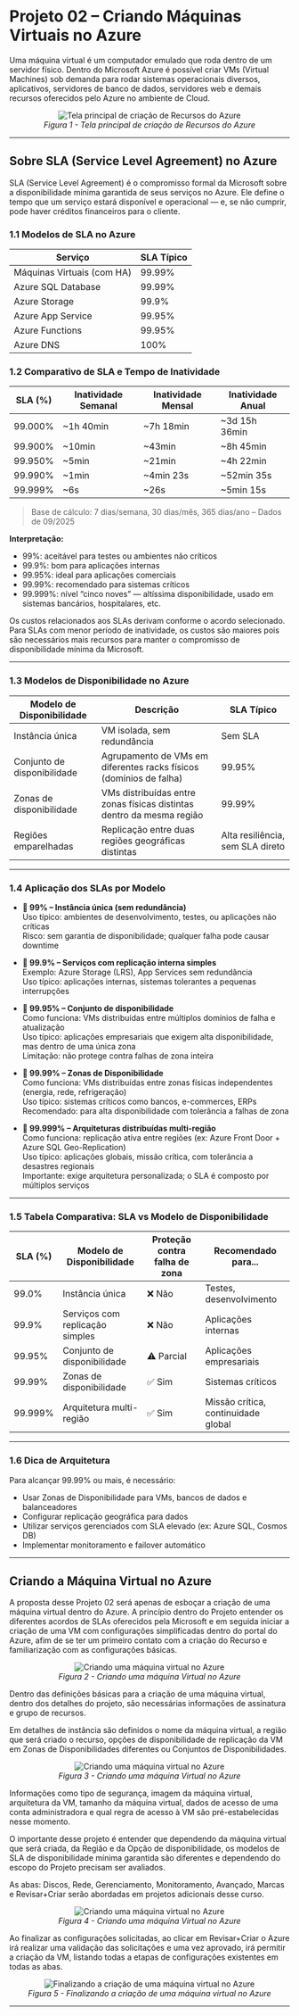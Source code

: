 # Projeto 02 – Criando Máquinas Virtuais no Azure

Uma máquina virtual é um computador emulado que roda dentro de um servidor físico. Dentro do Microsoft Azure é possível criar VMs (Virtual Machines) sob demanda para rodar sistemas operacionais diversos, aplicativos, servidores de banco de dados, servidores web e demais recursos oferecidos pelo Azure no ambiente de Cloud.

<p align="center">
  <img src="/images/project02/Azure01.jpg" alt="Tela principal de criação de Recursos do Azure" style="max-width: 100%;">
  <br>
  <em>Figura 1 - Tela principal de criação de Recursos do Azure</em>
</p>

---

## Sobre SLA (Service Level Agreement) no Azure

SLA (Service Level Agreement) é o compromisso formal da Microsoft sobre a disponibilidade mínima garantida de seus serviços no Azure. Ele define o tempo que um serviço estará disponível e operacional — e, se não cumprir, pode haver créditos financeiros para o cliente.

### 1.1 Modelos de SLA no Azure

| Serviço                   | SLA Típico |
|---------------------------|------------|
| Máquinas Virtuais (com HA)| 99.99%     |
| Azure SQL Database        | 99.99%     |
| Azure Storage             | 99.9%      |
| Azure App Service         | 99.95%     |
| Azure Functions           | 99.95%     |
| Azure DNS                 | 100%       |

### 1.2 Comparativo de SLA e Tempo de Inatividade

| SLA (%)   | Inatividade Semanal | Inatividade Mensal | Inatividade Anual |
|-----------|---------------------|---------------------|-------------------|
| 99.000%   | ~1h 40min           | ~7h 18min           | ~3d 15h 36min     |
| 99.900%   | ~10min              | ~43min              | ~8h 45min         |
| 99.950%   | ~5min               | ~21min              | ~4h 22min         |
| 99.990%   | ~1min               | ~4min 23s           | ~52min 35s        |
| 99.999%   | ~6s                 | ~26s                | ~5min 15s         |

> Base de cálculo: 7 dias/semana, 30 dias/mês, 365 dias/ano – Dados de 09/2025

**Interpretação:**
- 99%: aceitável para testes ou ambientes não críticos
- 99.9%: bom para aplicações internas
- 99.95%: ideal para aplicações comerciais
- 99.99%: recomendado para sistemas críticos
- 99.999%: nível “cinco noves” — altíssima disponibilidade, usado em sistemas bancários, hospitalares, etc.

Os custos relacionados aos SLAs derivam conforme o acordo selecionado. Para SLAs com menor período de inatividade, os custos são maiores pois são necessários mais recursos para manter o compromisso de disponibilidade mínima da Microsoft.

---

### 1.3 Modelos de Disponibilidade no Azure

| Modelo de Disponibilidade | Descrição                                                                 | SLA Típico |
|---------------------------|---------------------------------------------------------------------------|------------|
| Instância única           | VM isolada, sem redundância                                               | Sem SLA    |
| Conjunto de disponibilidade | Agrupamento de VMs em diferentes racks físicos (domínios de falha)      | 99.95%     |
| Zonas de disponibilidade  | VMs distribuídas entre zonas físicas distintas dentro da mesma região     | 99.99%     |
| Regiões emparelhadas      | Replicação entre duas regiões geográficas distintas                       | Alta resiliência, sem SLA direto |

---

### 1.4 Aplicação dos SLAs por Modelo

- **🔸 99% – Instância única (sem redundância)**  
  Uso típico: ambientes de desenvolvimento, testes, ou aplicações não críticas  
  Risco: sem garantia de disponibilidade; qualquer falha pode causar downtime

- **🔸 99.9% – Serviços com replicação interna simples**  
  Exemplo: Azure Storage (LRS), App Services sem redundância  
  Uso típico: aplicações internas, sistemas tolerantes a pequenas interrupções

- **🔸 99.95% – Conjunto de disponibilidade**  
  Como funciona: VMs distribuídas entre múltiplos domínios de falha e atualização  
  Uso típico: aplicações empresariais que exigem alta disponibilidade, mas dentro de uma única zona  
  Limitação: não protege contra falhas de zona inteira

- **🔸 99.99% – Zonas de Disponibilidade**  
  Como funciona: VMs distribuídas entre zonas físicas independentes (energia, rede, refrigeração)  
  Uso típico: sistemas críticos como bancos, e-commerces, ERPs  
  Recomendado: para alta disponibilidade com tolerância a falhas de zona

- **🔸 99.999% – Arquiteturas distribuídas multi-região**  
  Como funciona: replicação ativa entre regiões (ex: Azure Front Door + Azure SQL Geo-Replication)  
  Uso típico: aplicações globais, missão crítica, com tolerância a desastres regionais  
  Importante: exige arquitetura personalizada; o SLA é composto por múltiplos serviços

---

### 1.5 Tabela Comparativa: SLA vs Modelo de Disponibilidade

| SLA (%)   | Modelo de Disponibilidade         | Proteção contra falha de zona | Recomendado para...                  |
|-----------|-----------------------------------|-------------------------------|--------------------------------------|
| 99.0%     | Instância única                   | ❌ Não                        | Testes, desenvolvimento              |
| 99.9%     | Serviços com replicação simples   | ❌ Não                        | Aplicações internas                  |
| 99.95%    | Conjunto de disponibilidade       | ⚠️ Parcial                   | Aplicações empresariais              |
| 99.99%    | Zonas de disponibilidade          | ✅ Sim                        | Sistemas críticos                    |
| 99.999%   | Arquitetura multi-região          | ✅ Sim                        | Missão crítica, continuidade global  |

---

### 1.6 Dica de Arquitetura

Para alcançar 99.99% ou mais, é necessário:
- Usar Zonas de Disponibilidade para VMs, bancos de dados e balanceadores
- Configurar replicação geográfica para dados
- Utilizar serviços gerenciados com SLA elevado (ex: Azure SQL, Cosmos DB)
- Implementar monitoramento e failover automático

---

## Criando a Máquina Virtual no Azure

A proposta desse Projeto 02 será apenas de esboçar a criação de uma máquina virtual dentro do Azure. A princípio dentro do Projeto entender os diferentes acordos de SLAs oferecidos pela Microsoft e em seguida iniciar a criação de uma VM com configurações simplificadas dentro do portal do Azure, afim de se ter um primeiro contato com a criação do Recurso e familiarização com as configurações básicas.

<p align="center">
  <img src="/images/project02/Azure02.jpg" alt="Criando uma máquina virtual no Azure" style="max-width: 100%;">
  <br>
  <em>Figura 2 - Criando uma máquina Virtual no Azure</em>
</p>

Dentro das definições básicas para a criação de uma máquina virtual, dentro dos detalhes do projeto, são necessárias informações de assinatura e grupo de recursos.

Em detalhes de instância são definidos o nome da máquina virtual, a região que será criado o recurso, opções de disponibilidade de replicação da VM em Zonas de Disponibilidades diferentes ou Conjuntos de Disponibilidades.

<p align="center">
  <img src="/images/project02/Azure03.jpg" alt="Criando uma máquina virtual no Azure" style="max-width: 100%;">
  <br>
  <em>Figura 3 - Criando uma máquina Virtual no Azure</em>
</p>

Informações como tipo de segurança, imagem da máquina virtual, arquitetura da VM, tamanho da máquina virtual, dados de acesso de uma conta administradora e qual regra de acesso à VM são pré-estabelecidas nesse momento.

O importante desse projeto é entender que dependendo da máquina virtual que será criada, da Região e da Opção de disponibilidade, os modelos de SLA de disponibilidade mínima garantida são diferentes e dependendo do escopo do Projeto precisam ser avaliados.

As abas: Discos, Rede, Gerenciamento, Monitoramento, Avançado, Marcas e Revisar+Criar serão abordadas em projetos adicionais desse curso.

<p align="center">
  <img src="/images/project02/Azure04.jpg" alt="Criando uma máquina virtual no Azure" style="max-width: 100%;">
  <br>
  <em>Figura 4 - Criando uma máquina Virtual no Azure</em>
</p>

Ao finalizar as configurações solicitadas, ao clicar em Revisar+Criar o Azure irá realizar uma validação das solicitações e uma vez aprovado, irá permitir a criação da VM, listando todas a etapas de configurações existentes em todas as abas.

<p align="center">
  <img src="/images/project02/Azure05.jpg" alt="Finalizando a criação de uma máquina virtual no Azure" style="max-width: 100%;">
  <br>
  <em>Figura 5 - Finalizando a criação de uma máquina virtual no Azure</em>
</p>

---
